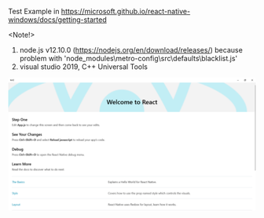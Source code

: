 Test Example in https://microsoft.github.io/react-native-windows/docs/getting-started 

<Note!>
1. node.js v12.10.0 (https://nodejs.org/en/download/releases/) because problem with 'node_modules\metro-config\src\defaults\blacklist.js'
2. visual studio 2019, C++ Universal Tools

![Result](https://github.com/vztpv/Test-for-React-Native-Windows/blob/master/Test%20First%20Example/result1.png?raw=true)
